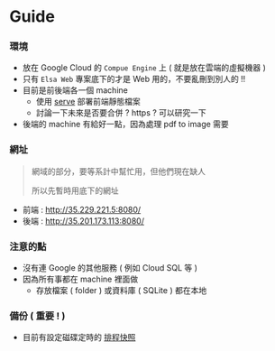 # Guide

### 環境

- 放在 Google Cloud 的 `Compue Engine` 上 ( 就是放在雲端的虛擬機器 )
- 只有 `Elsa Web` 專案底下的才是 Web 用的，不要亂刪到別人的 !!
- 目前是前後端各一個 machine
  - 使用 [serve](https://github.com/zeit/serve) 部署前端靜態檔案
  - 討論一下未來是否要合併 ? https ? 可以研究一下
- 後端的 machine 有給好一點，因為處理 pdf to image 需要

### 網址
> 網域的部分，要等系計中幫忙用，但他們現在缺人
> 
> 所以先暫時用底下的網址

- 前端 : http://35.229.221.5:8080/
- 後端 : http://35.201.173.113:8080/

### 注意的點

- 沒有連 Google 的其他服務 ( 例如 Cloud SQL 等 )
- 因為所有事都在 machine 裡面做
  - 存放檔案 ( folder ) 或資料庫 ( SQLite ) 都在本地

### 備份 ( 重要 ! )

- 目前有設定磁碟定時的 [排程快照](https://cloud.google.com/compute/docs/disks/create-snapshots?hl=zh-tw)
